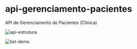 # api-gerenciamento-pacientes
API de Gerenciamento de Pacientes (Clínica)


![api-estrutura](https://user-images.githubusercontent.com/100098755/189891819-0b8f1f1d-c8ed-4f0e-b774-3059c32f4933.png)



![list-demo](https://user-images.githubusercontent.com/100098755/189891861-400dc802-72bb-47c7-b1d7-db5dba868d73.png)
